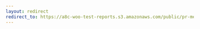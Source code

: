 ```yaml
---
layout: redirect
redirect_to: https://a8c-woo-test-reports.s3.amazonaws.com/public/pr-merge/39684/e2e/index.html
---
```

